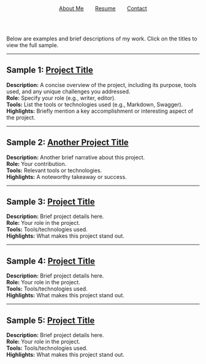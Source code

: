 <div style="display: flex; justify-content: center; gap: 30px;">
    <a href="about.html">About Me</a>
    <a href="resume.html">Resume</a>
    <a href="contact.html">Contact</a>
</div>

<br><br>

Below are examples and brief descriptions of my work. Click on the titles to view the full sample.

---

## Sample 1: [Project Title](link-to-sample)
**Description:** A concise overview of the project, including its purpose, tools used, and any unique challenges you addressed.  
**Role:** Specify your role (e.g., writer, editor).  
**Tools:** List the tools or technologies used (e.g., Markdown, Swagger).  
**Highlights:** Briefly mention a key accomplishment or interesting aspect of the project.

---

## Sample 2: [Another Project Title](link-to-sample)
**Description:** Another brief narrative about this project.  
**Role:** Your contribution.  
**Tools:** Relevant tools or technologies.  
**Highlights:** A noteworthy takeaway or success.

---

## Sample 3: [Project Title](link-to-sample)
**Description:** Brief project details here.  
**Role:** Your role in the project.  
**Tools:** Tools/technologies used.  
**Highlights:** What makes this project stand out.

---

## Sample 4: [Project Title](link-to-sample)
**Description:** Brief project details here.  
**Role:** Your role in the project.  
**Tools:** Tools/technologies used.  
**Highlights:** What makes this project stand out.

---

## Sample 5: [Project Title](link-to-sample)
**Description:** Brief project details here.  
**Role:** Your role in the project.  
**Tools:** Tools/technologies used.  
**Highlights:** What makes this project stand out.
